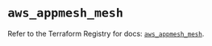 # `aws_appmesh_mesh`

Refer to the Terraform Registry for docs: [`aws_appmesh_mesh`](https://registry.terraform.io/providers/hashicorp/aws/5.59.0/docs/resources/appmesh_mesh).
